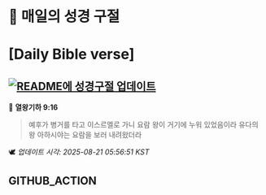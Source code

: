 # 🙏 매일의 성경 구절
# [Daily Bible verse]
## [![README에 성경구절 업데이트](https://github.com/DONGSUKA/first_test/actions/workflows/update-readme-bible.yml/badge.svg)](https://github.com/DONGSUKA/first_test/actions/workflows/update-readme-bible.yml)
<!-- START_BIBLE_VERSE -->
📖 **열왕기하 9:16**
> 예후가 병거를 타고 이스르엘로 가니 요람 왕이 거기에 누워 있었음이라 유다의 왕 아하시야는 요람을 보러 내려왔더라

🕊️ _업데이트 시각: 2025-08-21 05:56:51 KST_
  <!-- END_BIBLE_VERSE -->
## GITHUB_ACTION
